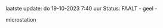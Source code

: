 laatste update: 
do 19-10-2023  7:40   uur 
Status: FAALT - geel - 
<div class="service Y">microstation</div>